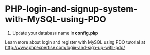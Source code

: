 # PHP-login-and-signup-system-with-MySQL-using-PDO

1. Update your database name in **config.php**

Learn more about login and register with MySQL using PDO tutorial at http://www.phpexpertise.com/login-and-sign-up-with-pdo/
